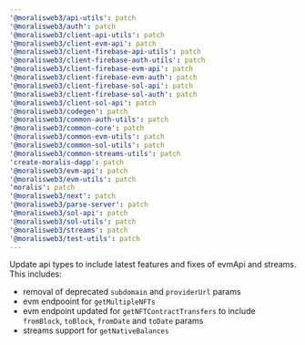 ```yaml
---
'@moralisweb3/api-utils': patch
'@moralisweb3/auth': patch
'@moralisweb3/client-api-utils': patch
'@moralisweb3/client-evm-api': patch
'@moralisweb3/client-firebase-api-utils': patch
'@moralisweb3/client-firebase-auth-utils': patch
'@moralisweb3/client-firebase-evm-api': patch
'@moralisweb3/client-firebase-evm-auth': patch
'@moralisweb3/client-firebase-sol-api': patch
'@moralisweb3/client-firebase-sol-auth': patch
'@moralisweb3/client-sol-api': patch
'@moralisweb3/codegen': patch
'@moralisweb3/common-auth-utils': patch
'@moralisweb3/common-core': patch
'@moralisweb3/common-evm-utils': patch
'@moralisweb3/common-sol-utils': patch
'@moralisweb3/common-streams-utils': patch
'create-moralis-dapp': patch
'@moralisweb3/evm-api': patch
'@moralisweb3/evm-utils': patch
'moralis': patch
'@moralisweb3/next': patch
'@moralisweb3/parse-server': patch
'@moralisweb3/sol-api': patch
'@moralisweb3/sol-utils': patch
'@moralisweb3/streams': patch
'@moralisweb3/test-utils': patch
---
```


Update api types to include latest features and fixes of evmApi and streams. This includes:

- removal of deprecated `subdomain` and `providerUrl` params
- evm endpooint for `getMultipleNFTs`
- evm endpoint updated for `getNFTContractTransfers` to include `fromBlock`, `toBlock`, `fromDate` and `toDate` params
- streams support for `getNativeBalances`
